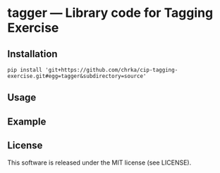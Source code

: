 # tagger — Library code for Tagging Exercise


## Installation

```shell script
pip install 'git+https://github.com/chrka/cip-tagging-exercise.git#egg=tagger&subdirectory=source'
```

## Usage



## Example


## License

This software is released under the MIT license (see LICENSE).
